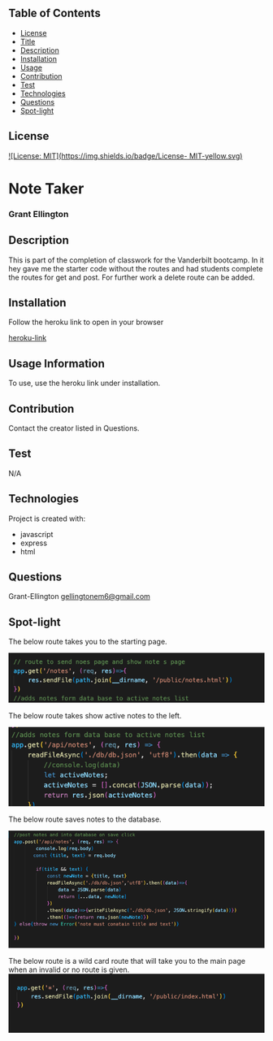 ## Table of Contents
  * [License](#License)
  * [Title](#Title)
  * [Description](#Description)
  * [Installation](#Installation)
  * [Usage](#Usage)
  * [Contribution](#Contribution)
  * [Test](#Test)
  * [Technologies](#Technologies)
  * [Questions](#Questions)
  * [Spot-light](#Spot-light)
  
  ## License
  
  [![License: MIT](https://img.shields.io/badge/License- MIT-yellow.svg)](https://opensource.org/licenses/MIT)

  # Note Taker 
  ### Grant Ellington
  ## Description
  This is part of the completion of classwork for the Vanderbilt bootcamp. In it hey gave me the starter code without the routes and had students complete the routes for get and post. For further work a delete route can be added.
  
  ## Installation
  
  Follow the heroku link to open in your browser

  [heroku-link]( https://obscure-everglades-30566.herokuapp.com/)
  
  ## Usage Information
  
  To use, use the heroku link under installation.
  
  ## Contribution 
  
  Contact the creator listed in Questions.
  
  ## Test
  
  N/A
  
  
  ## Technologies
  Project is created with:
  * javascript
  * express
  * html
  
  
  ## Questions
  Grant-Ellington
  [gellingtonem6@gmail.com](gellingtonem6@gmail.com)

  ## Spot-light
  The below route takes you to the starting page.

  ![Show page route](./img/showPage.png)
  
  The below route takes show active notes to the left.

  ![Show page route](./img/ShowActiveNotes.png)

  The below route saves notes to the database.

  ![Show page route](./img/SaveNote.png)

  The below route is a wild card route that will take you to the main page when an invalid or no route is given.
  ![Show page route](./img/Wiidcard.png)
   
